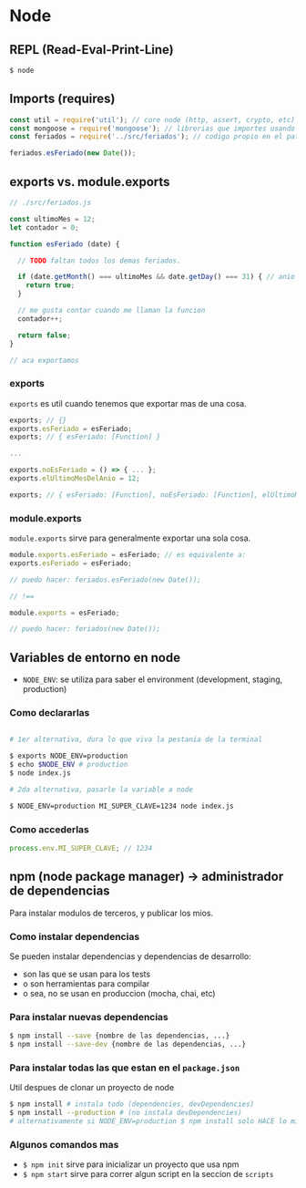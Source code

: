# Node

## REPL (Read-Eval-Print-Line)

```bash
$ node
```

## Imports (requires)

```javascript
const util = require('util'); // core node (http, assert, crypto, etc)
const mongoose = require('mongoose'); // librerias que importes usando npm
const feriados = require('../src/feriados'); // codigo propio en el path, se puede omitir el .js

feriados.esFeriado(new Date());
```

## exports vs. module.exports

```javascript
// ./src/feriados.js

const ultimoMes = 12;
let contador = 0;

function esFeriado (date) {

  // TODO faltan todos los demas feriados.

  if (date.getMonth() === ultimoMes && date.getDay() === 31) { // anio nuevo
    return true;
  }

  // me gusta contar cuando me llaman la funcion
  contador++;

  return false;
}

// aca exportamos
```

### exports

`exports` es util cuando tenemos que exportar mas de una cosa.

```javascript
exports; // {}
exports.esFeriado = esFeriado;
exports; // { esFeriado: [Function] }

...

exports.noEsFeriado = () => { ... };
exports.elUltimoMesDelAnio = 12;

exports; // { esFeriado: [Function], noEsFeriado: [Function], elUltimoMesDelAnio: 12 };
```

### module.exports

`module.exports` sirve para generalmente exportar una sola cosa.

```javascript
module.exports.esFeriado = esFeriado; // es equivalente a:
exports.esFeriado = esFeriado;

// puedo hacer: feriados.esFeriado(new Date());

// !==

module.exports = esFeriado;

// puedo hacer: feriados(new Date());
```

## Variables de entorno en node

- `NODE_ENV`: se utiliza para saber el environment (development, staging, production)

### Como declararlas

```bash

# 1er alternativa, dura lo que viva la pestania de la terminal

$ exports NODE_ENV=production
$ echo $NODE_ENV # production
$ node index.js

# 2da alternativa, pasarle la variable a node

$ NODE_ENV=production MI_SUPER_CLAVE=1234 node index.js
```

### Como accederlas

```javascript
process.env.MI_SUPER_CLAVE; // 1234
```

## npm (node package manager) -> administrador de dependencias

Para instalar modulos de terceros, y publicar los mios.

### Como instalar dependencias

Se pueden instalar dependencias y dependencias de desarrollo:

- son las que se usan para los tests
- o son herramientas para compilar
- o sea, no se usan en produccion (mocha, chai, etc)

### Para instalar nuevas dependencias

```bash
$ npm install --save {nombre de las dependencias, ...}
$ npm install --save-dev {nombre de las dependencias, ...}
```

### Para instalar todas las que estan en el `package.json`

Util despues de clonar un proyecto de node

```bash
$ npm install # instala todo (dependencies, devDependencies)
$ npm install --production # (no instala devDependencies)
# alternativamente si NODE_ENV=production $ npm install solo HACE lo mismo
```

### Algunos comandos mas

- `$ npm init` sirve para inicializar un proyecto que usa npm
- `$ npm start` sirve para correr algun script en la seccion de `scripts`
